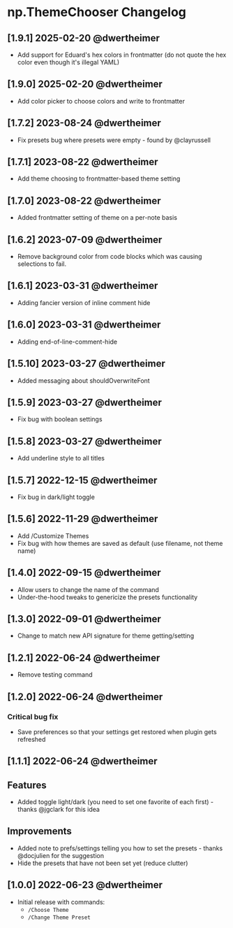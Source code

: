# np.ThemeChooser Changelog

## [1.9.1] 2025-02-20 @dwertheimer

- Add support for Eduard's hex colors in frontmatter (do not quote the hex color even though it's illegal YAML)

## [1.9.0] 2025-02-20 @dwertheimer

- Add color picker to choose colors and write to frontmatter

## [1.7.2] 2023-08-24 @dwertheimer

- Fix presets bug where presets were empty - found by @clayrussell

## [1.7.1] 2023-08-22 @dwertheimer

- Add theme choosing to frontmatter-based theme setting

## [1.7.0] 2023-08-22 @dwertheimer

- Added frontmatter setting of theme on a per-note basis

## [1.6.2] 2023-07-09 @dwertheimer

- Remove background color from code blocks which was causing selections to fail.

## [1.6.1] 2023-03-31 @dwertheimer

- Adding fancier version of inline comment hide

## [1.6.0] 2023-03-31 @dwertheimer

- Adding end-of-line-comment-hide

## [1.5.10] 2023-03-27 @dwertheimer

- Added messaging about shouldOverwriteFont

## [1.5.9] 2023-03-27 @dwertheimer

- Fix bug with boolean settings

## [1.5.8] 2023-03-27 @dwertheimer

- Add underline style to all titles

## [1.5.7] 2022-12-15 @dwertheimer

- Fix bug in dark/light toggle

## [1.5.6] 2022-11-29 @dwertheimer

- Add /Customize Themes
- Fix bug with how themes are saved as default (use filename, not theme name)

## [1.4.0] 2022-09-15 @dwertheimer

- Allow users to change the name of the command
- Under-the-hood tweaks to genericize the presets functionality

## [1.3.0] 2022-09-01 @dwertheimer

- Change to match new API signature for theme getting/setting

## [1.2.1] 2022-06-24 @dwertheimer

- Remove testing command

## [1.2.0] 2022-06-24 @dwertheimer

### Critical bug fix

- Save preferences so that your settings get restored when plugin gets refreshed

## [1.1.1] 2022-06-24 @dwertheimer

## Features

- Added toggle light/dark (you need to set one favorite of each first) - thanks @jgclark for this idea

## Improvements

- Added note to prefs/settings telling you how to set the presets - thanks @docjulien for the suggestion
- Hide the presets that have not been set yet (reduce clutter)

## [1.0.0] 2022-06-23 @dwertheimer

- Initial release with commands:
  - `/Choose Theme`
  - `/Change Theme Preset`

